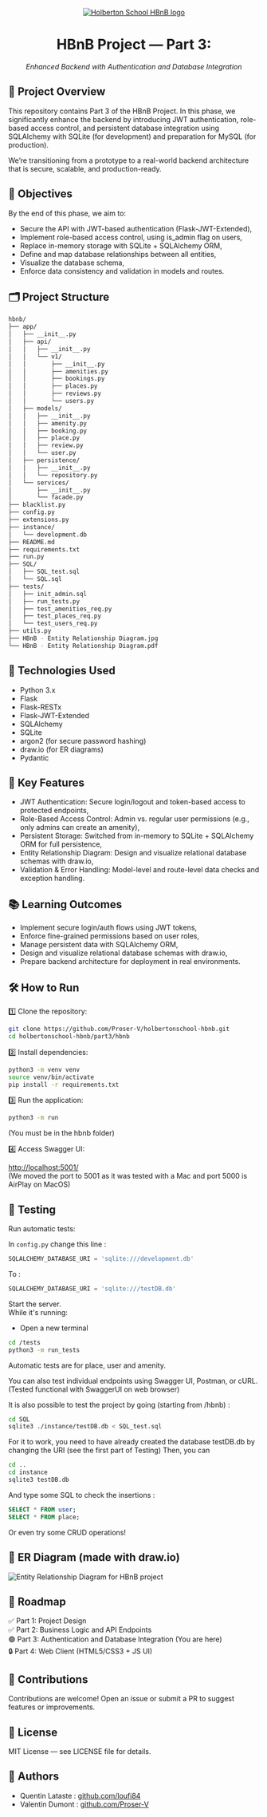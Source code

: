 <p align="center">
  <a href="https://hbnb.fly.dev/">
    <img src="https://s3.amazonaws.com/intranet-projects-files/holbertonschool-higher-level_programming+/263/HBTN-hbnb-Final.png" alt="Holberton School HBnB logo">
  </a>
</p>
<center>
<h1>HBnB Project — Part 3:</h1>
<em>Enhanced Backend with Authentication and Database Integration</em>

</center>

## 📖 Project Overview

This repository contains Part 3 of the HBnB Project. In this phase, we significantly enhance the backend by introducing JWT authentication, role-based access control, and persistent database integration using SQLAlchemy with SQLite (for development) and preparation for MySQL (for production).

We’re transitioning from a prototype to a real-world backend architecture that is secure, scalable, and production-ready.

## 🚀 Objectives

By the end of this phase, we aim to:

+ Secure the API with JWT-based authentication (Flask-JWT-Extended),
+ Implement role-based access control, using is_admin flag on users,
+ Replace in-memory storage with SQLite + SQLAlchemy ORM,
+ Define and map database relationships between all entities,
+ Visualize the database schema,
+ Enforce data consistency and validation in models and routes.

## 🗂 Project Structure

```bash
hbnb/  
├── app/  
│   ├── __init__.py  
│   ├── api/  
│   │   ├── __init__.py  
│   │   └── v1/  
│   │       ├── __init__.py  
│   │       ├── amenities.py  
│   │       ├── bookings.py  
│   │       ├── places.py  
│   │       ├── reviews.py  
│   │       └── users.py  
│   ├── models/  
│   │   ├── __init__.py  
│   │   ├── amenity.py  
│   │   ├── booking.py  
│   │   ├── place.py  
│   │   ├── review.py  
│   │   └── user.py  
│   ├── persistence/  
│   │   ├── __init__.py  
│   │   └── repository.py  
│   └── services/  
│       ├── __init__.py  
│       └── facade.py  
├── blacklist.py  
├── config.py  
├── extensions.py  
├── instance/  
│   └── development.db  
├── README.md  
├── requirements.txt  
├── run.py  
├── SQL/  
│   ├── SQL_test.sql  
│   └── SQL.sql  
├── tests/  
│   ├── init_admin.sql  
│   ├── run_tests.py  
│   ├── test_amenities_req.py  
│   ├── test_places_req.py  
│   └── test_users_req.py  
├── utils.py  
├── HBnB - Entity Relationship Diagram.jpg  
└── HBnB - Entity Relationship Diagram.pdf  
```

## 🔧 Technologies Used

+ Python 3.x
+ Flask
+ Flask-RESTx
+ Flask-JWT-Extended
+ SQLAlchemy
+ SQLite
+ argon2 (for secure password hashing)
+ draw.io (for ER diagrams)
+ Pydantic

## 🧩 Key Features

+ JWT Authentication: Secure login/logout and token-based access to protected endpoints,
+ Role-Based Access Control: Admin vs. regular user permissions (e.g., only admins can create an amenity),
+ Persistent Storage: Switched from in-memory to SQLite + SQLAlchemy ORM for full persistence,
+ Entity Relationship Diagram: Design and visualize relational database schemas with draw.io,
+ Validation & Error Handling: Model-level and route-level data checks and exception handling.

## 📚 Learning Outcomes

+ Implement secure login/auth flows using JWT tokens,
+ Enforce fine-grained permissions based on user roles,
+ Manage persistent data with SQLAlchemy ORM,
+ Design and visualize relational database schemas with draw.io,
+ Prepare backend architecture for deployment in real environments.

## 🛠 How to Run

1️⃣ Clone the repository:

```bash
git clone https://github.com/Proser-V/holbertonschool-hbnb.git
cd holbertonschool-hbnb/part3/hbnb
```

2️⃣ Install dependencies:

```bash
python3 -m venv venv
source venv/bin/activate
pip install -r requirements.txt
```

3️⃣ Run the application:

```bash
python3 -m run
```
(You must be in the hbnb folder)

4️⃣ Access Swagger UI:

[http://localhost:5001/](http://localhost:5001/)  
(We moved the port to 5001 as it was tested with a Mac and port 5000 is AirPlay on MacOS)

## 🧪 Testing

Run automatic tests:

In ```config.py``` change this line :
```python
SQLALCHEMY_DATABASE_URI = 'sqlite:///development.db'
```
To :
```python
SQLALCHEMY_DATABASE_URI = 'sqlite:///testDB.db'
```
Start the server.  
While it's running:
+ Open a new terminal
 ```bash
cd /tests
python3 -m run_tests
```

Automatic tests are for place, user and amenity.

You can also test individual endpoints using Swagger UI, Postman, or cURL.
(Tested functional with SwaggerUI on web browser)

It is also possible to test the project by going (starting from /hbnb) :
```bash
cd SQL
sqlite3 ./instance/testDB.db < SQL_test.sql
```
For it to work, you need to have already created the database testDB.db by changing the URI (see the first part of Testing)
Then, you can
```bash
cd ..
cd instance
sqlite3 testDB.db
```
And type some SQL to check the insertions :
```SQL
SELECT * FROM user;
SELECT * FROM place;
```
Or even try some CRUD operations!

## 🧬 ER Diagram (made with draw.io)

![Entity Relationship Diagram for HBnB project](HBnB%20-%20Entity%20Relationship%20Diagram.jpg)

## 🚧 Roadmap

✅ Part 1: Project Design  
✅ Part 2: Business Logic and API Endpoints  
🟢 Part 3: Authentication and Database Integration (You are here)  
🔒 Part 4: Web Client (HTML5/CSS3 + JS UI)  

## 🤝 Contributions

Contributions are welcome! Open an issue or submit a PR to suggest features or improvements.

## 📄 License

MIT License — see LICENSE file for details.

## 🤝 Authors

+ Quentin Lataste : [github.com/loufi84](https://github.com/loufi84)
+ Valentin Dumont : [github.com/Proser-V](https://github.com/Proser-V)
